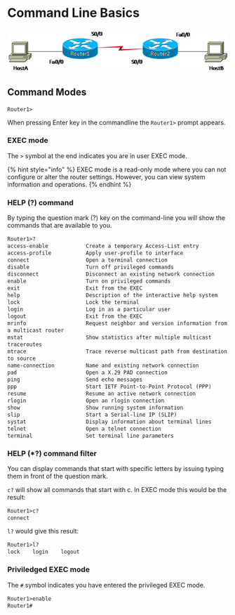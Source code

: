 # Command Line Basics

![This is the Lab Topology used in this page.](../../.gitbook/assets/image%20%283%29.png)

## Command Modes

```text
Router1>
```

When pressing Enter key in the commandline the `Router1>` prompt appears.

### EXEC mode

The `>` symbol at the end indicates you are in user EXEC mode.

{% hint style="info" %}
EXEC mode is a read-only mode where you can not configure or alter the router settings. However, you can view system information and operations.
{% endhint %}

### HELP \(?\) command

By typing the question mark \(?\) key on the command-line you will show the commands that are available to you.

```text
Router1>?
access-enable            Create a temporary Access-List entry
access-profile           Apply user-profile to interface
connect                  Open a terminal connection
disable                  Turn off privileged commands
disconnect               Disconnect an existing network connection
enable                   Turn on privileged commands
exit                     Exit from the EXEC
help                     Description of the interactive help system
lock                     Lock the terminal
login                    Log in as a particular user
logout                   Exit from the EXEC
mrinfo                   Request neighbor and version information from a multicast router
mstat                    Show statistics after multiple multicast traceroutes
mtrace                   Trace reverse multicast path from destination to source
name-connection          Name and existing network connection
pad                      Open a X.29 PAD connection
ping                     Send echo messages
ppp                      Start IETF Point-to-Point Protocol (PPP)
resume                   Resume an active network connection
rlogin                   Open an rlogin connection
show                     Show running system information
slip                     Start a Serial-line IP (SLIP)
systat                   Display information about terminal lines
telnet                   Open a telnet connection
terminal                 Set terminal line parameters
```

### HELP \(\*?\) command filter

You can display commands that start with specific letters by issuing typing them in front of the question mark.

`c?` will show all commands that start with c. In EXEC mode this would be the result:

```text
Router1>c?
connect
```

`l?` would give this result:

```text
Router1>l?
lock    login    logout
```

### Priviledged EXEC mode

The `#` symbol indicates you have entered the privileged EXEC mode.

```text
Router1>enable
Router1#
```




